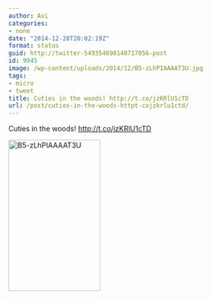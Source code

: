 ```yaml
---
author: Avi
categories:
- none
date: "2014-12-28T20:02:19Z"
format: status
guid: http://twitter-549354690140717056-post
id: 9945
image: /wp-content/uploads/2014/12/B5-zLhPIAAAAT3U.jpg
tags:
- micro
- tweet
title: Cuties in the woods! http://t.co/jzKRlU1cTD
url: /post/cuties-in-the-woods-httpt-cojzkrlu1ctd/
---
```

Cuties in the woods! http://t.co/jzKRlU1cTD

<img width="182" height="300" src="http://aviflax.com/wp-content/uploads/2014/12/B5-zLhPIAAAAT3U-182x300.jpg" class="attachment-medium" alt="B5-zLhPIAAAAT3U" />